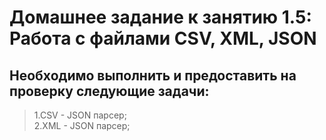 # Домашнее задание к занятию 1.5: Работа с файлами CSV, XML, JSON

## Необходимо выполнить и предоставить на проверку следующие задачи:

> 1.CSV - JSON парсер;   
2.XML - JSON парсер;